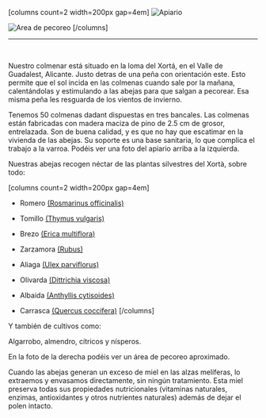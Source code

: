 
[columns count=2 width=200px gap=4em]
![Apiario](/images/abejas/apiario_angular.jpg)

![Area de pecoreo](/images/abejas/area_de_pecoreo.png)
[/columns]

---
<br>

Nuestro colmenar está situado en la loma del Xortá, en el Valle de Guadalest,
Alicante. Justo detras de una peña con orientación este. Esto permite que el
sol incida en las colmenas cuando sale por la mañana, calentándolas y
estimulando a las abejas para que salgan a pecorear. Esa misma peña les
resguarda de los vientos de invierno.

Tenemos 50 colmenas dadant dispuestas en tres bancales. Las colmenas están fabricadas
con madera maciza de pino de 2.5 cm de grosor, entrelazada. Son de buena
calidad, y es que no hay que escatimar en la vivienda de las abejas. Su soporte
es una base sanitaria, lo que complica el trabajo a la varroa. Podéis ver una
foto del apiario arriba a la izquierda.

Nuestras abejas recogen néctar de las plantas silvestres del Xortà, sobre todo:

[columns count=2 width=200px gap=4em]
* Romero [(Rosmarinus officinalis)](https://es.wikipedia.org/wiki/Rosmarinus_officinalis) 
* Tomillo [(Thymus vulgaris)](https://es.wikipedia.org/wiki/Thymus)
* Brezo [(Erica multiflora)](https://es.wikipedia.org/wiki/Erica_multiflora)
* Zarzamora [(Rubus)](https://es.wikipedia.org/wiki/Rubus)

* Aliaga [(Ulex parviflorus)](https://es.wikipedia.org/wiki/Ulex_parviflorus)
* Olivarda [(Dittrichia viscosa)](https://es.wikipedia.org/wiki/Dittrichia_viscosa)
* Albaida [(Anthyllis cytisoides)](https://es.wikipedia.org/wiki/Anthyllis_cytisoides)
* Carrasca [(Quercus coccifera)](https://es.wikipedia.org/wiki/Quercus_coccifera)
[/columns]

Y también de cultivos como: 

Algarrobo, almendro, cítricos y nísperos. 

En la foto de la derecha podéis ver un área de pecoreo aproximado.

Cuando las abejas generan un exceso de miel en las alzas melíferas, lo extraemos
y envasamos directamente, sin ningún tratamiento. Esta miel preserva todas sus
propiedades nutricionales (vitaminas naturales, enzimas, antioxidantes y otros
nutrientes naturales) además de dejar el polen intacto.

<br>




